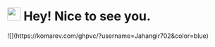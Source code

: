 <h1><img src="https://emojis.slackmojis.com/emojis/images/1531849430/4246/blob-sunglasses.gif?1531849430" width="30"/> Hey! Nice to see you.</h1>
![](https://komarev.com/ghpvc/?username=Jahangir702&color=blue)
